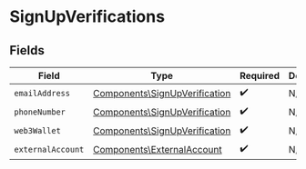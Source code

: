 # SignUpVerifications


## Fields

| Field                                                                          | Type                                                                           | Required                                                                       | Description                                                                    |
| ------------------------------------------------------------------------------ | ------------------------------------------------------------------------------ | ------------------------------------------------------------------------------ | ------------------------------------------------------------------------------ |
| `emailAddress`                                                                 | [Components\SignUpVerification](../../Models/Components/SignUpVerification.md) | :heavy_check_mark:                                                             | N/A                                                                            |
| `phoneNumber`                                                                  | [Components\SignUpVerification](../../Models/Components/SignUpVerification.md) | :heavy_check_mark:                                                             | N/A                                                                            |
| `web3Wallet`                                                                   | [Components\SignUpVerification](../../Models/Components/SignUpVerification.md) | :heavy_check_mark:                                                             | N/A                                                                            |
| `externalAccount`                                                              | [Components\ExternalAccount](../../Models/Components/ExternalAccount.md)       | :heavy_check_mark:                                                             | N/A                                                                            |